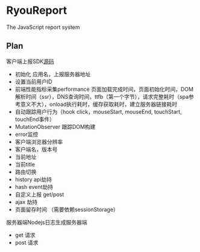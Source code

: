 # RyouReport
The JavaScript report system

## Plan
客户端上报SDK[源码](https://github.com/ryouaki/RyouReport/blob/master/packages/sdk/%24ryou.js)
- 初始化 应用名，上报服务器地址
- 设置当前用户ID
- 前端性能指标采集performance 页面加载完成时间，页面初始化时间，DOM解析时间（ssr），DNS查询时间，ttfb（第一个字节），请求完整耗时（spa参考意义不大），onload执行耗时，缓存获取耗时，建立服务器链接耗时
- 自动跟踪用户行为（hook click，mouseStart, mouseEnd, touchStart, touchEnd事件）
- MutationObserver 跟踪DOM构建
- error监控
- 客户端浏览器分辨率
- 客户端名，版本号
- 当前地址
- 当前title
- 路由切换
- history api劫持
- hash event劫持
- 自定义上报 get/post
- ajax 劫持
- 页面留存时间 （需要依赖sessionStorage）

服务器端Nodejs日志生成服务器端
- get 请求
- post 请求
